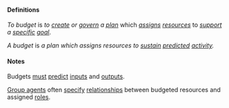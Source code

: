 #### Definitions

*To budget* is *to [create](https://github.com/gcassel/Modular-Organization-Terminology/blob/master/terms/create.md) or [govern](https://github.com/gcassel/Modular-Organization-Terminology/blob/master/terms/govern.md) a [plan](https://github.com/gcassel/Modular-Organization-Terminology/blob/master/terms/plan.md)* which *[assigns](https://github.com/gcassel/Modular-Organization-Terminology/blob/master/terms/assign.md) [resources](https://github.com/gcassel/Modular-Organization-Terminology/blob/master/terms/resource.md)* to *[support](https://github.com/gcassel/Modular-Organization-Terminology/blob/master/terms/support.md) a [specific](https://github.com/gcassel/Modular-Organization-Terminology/blob/master/terms/specific.md) [goal](https://github.com/gcassel/Modular-Organization-Terminology/blob/master/terms/goal.md)*.

*A budget* is *a plan which assigns resources to [sustain](https://github.com/gcassel/Modular-Organizing-Terminology/blob/master/terms/sustain.md) [predicted](https://github.com/gcassel/Modular-Organizing-Terminology/blob/master/terms/predict.md) [activity](https://github.com/gcassel/Modular-Organizing-Terminology/blob/master/terms/activity.md).*

#### Notes

Budgets [must](https://github.com/gcassel/Modular-Organizing-Terminology/blob/master/terms/must.md) [predict](https://github.com/gcassel/Modular-Organizing-Terminology/blob/master/terms/predict.md) [inputs](https://github.com/gcassel/Modular-Organizing-Terminology/blob/master/terms/input.md) and [outputs](https://github.com/gcassel/Modular-Organizing-Terminology/blob/master/terms/output.md).

[Group agents](https://github.com/gcassel/Modular-Organization-Terminology/blob/master/compound-terms/group-agent.md) often [specify](https://github.com/gcassel/Modular-Organization-Terminology/blob/master/terms/specification.md) [relationships](https://github.com/gcassel/Modular-Organization-Terminology/blob/master/terms/relate.md) between budgeted resources and assigned [roles](https://github.com/gcassel/Modular-Organization-Terminology/blob/master/terms/role.md).
